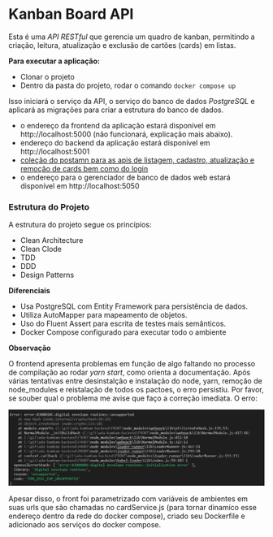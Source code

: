 # Kanban Board API

Esta é uma _API RESTful_ que gerencia um quadro de kanban, permitindo a criação, leitura, atualização e exclusão de cartões (cards) em listas.

**Para executar a aplicação:**

- Clonar o projeto
- Dentro da pasta do projeto, rodar o comando `docker compose up`

Isso iniciará o serviço da API, o serviço do banco de dados _PostgreSQL_ e aplicará as migrações para criar a estrutura do banco de dados.

- o endereço da frontend da aplicação estará disponível em http://localhost:5000 (não funcionará, explicação mais abaixo).
- endereço do backend da aplicação estará disponível em http://localhost:5001
- [coleção do postamn para as apis de listagem, cadastro, atualização e remoção de cards bem como do login](BACK/postman_collection.json)
- o endereço para o gerenciador de banco de dados web estará disponível em http://localhost:5050

### Estrutura do Projeto
A estrutura do projeto segue os princípios:

- Clean Architecture
- Clean Clode
- TDD
- DDD
- Design Patterns

**Diferenciais**

- Usa PostgreSQL com Entity Framework para persistência de dados.
- Utiliza AutoMapper para mapeamento de objetos.
- Uso do Fluent Assert para escrita de testes mais semânticos.
- Docker Compose configurado para executar todo o ambiente

**Observação**

O frontend apresenta problemas em função de algo faltando no processo de compilação ao rodar _yarn start_, como orienta a documentação. Após várias tentativas entre desinstalção e instalação do node, yarn, remoção de node_modules e reistalação de todos os pactoes, o erro persistiu. Por favor, se souber qual o problema me avise que faço a correção imediata. O erro:

![](assets/yarn_start_error.png)

Apesar disso, o front foi parametrizado com variáveis de ambientes em suas urls que são chamadas no cardService.js (para tornar dinamico esse endereço dentro da rede do docker compose), criado seu Dockerfile e adicionado aos serviços do docker compose.

